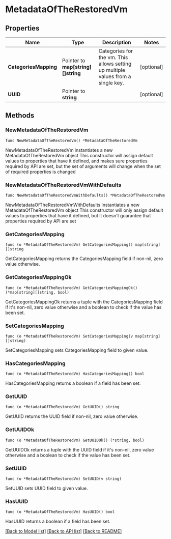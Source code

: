 # MetadataOfTheRestoredVm

## Properties

Name | Type | Description | Notes
------------ | ------------- | ------------- | -------------
**CategoriesMapping** | Pointer to **map[string][]string** | Categories for the vm. This allows setting up multiple values from a single key.  | [optional] 
**UUID** | Pointer to **string** |  | [optional] 

## Methods

### NewMetadataOfTheRestoredVm

`func NewMetadataOfTheRestoredVm() *MetadataOfTheRestoredVm`

NewMetadataOfTheRestoredVm instantiates a new MetadataOfTheRestoredVm object
This constructor will assign default values to properties that have it defined,
and makes sure properties required by API are set, but the set of arguments
will change when the set of required properties is changed

### NewMetadataOfTheRestoredVmWithDefaults

`func NewMetadataOfTheRestoredVmWithDefaults() *MetadataOfTheRestoredVm`

NewMetadataOfTheRestoredVmWithDefaults instantiates a new MetadataOfTheRestoredVm object
This constructor will only assign default values to properties that have it defined,
but it doesn't guarantee that properties required by API are set

### GetCategoriesMapping

`func (o *MetadataOfTheRestoredVm) GetCategoriesMapping() map[string][]string`

GetCategoriesMapping returns the CategoriesMapping field if non-nil, zero value otherwise.

### GetCategoriesMappingOk

`func (o *MetadataOfTheRestoredVm) GetCategoriesMappingOk() (*map[string][]string, bool)`

GetCategoriesMappingOk returns a tuple with the CategoriesMapping field if it's non-nil, zero value otherwise
and a boolean to check if the value has been set.

### SetCategoriesMapping

`func (o *MetadataOfTheRestoredVm) SetCategoriesMapping(v map[string][]string)`

SetCategoriesMapping sets CategoriesMapping field to given value.

### HasCategoriesMapping

`func (o *MetadataOfTheRestoredVm) HasCategoriesMapping() bool`

HasCategoriesMapping returns a boolean if a field has been set.

### GetUUID

`func (o *MetadataOfTheRestoredVm) GetUUID() string`

GetUUID returns the UUID field if non-nil, zero value otherwise.

### GetUUIDOk

`func (o *MetadataOfTheRestoredVm) GetUUIDOk() (*string, bool)`

GetUUIDOk returns a tuple with the UUID field if it's non-nil, zero value otherwise
and a boolean to check if the value has been set.

### SetUUID

`func (o *MetadataOfTheRestoredVm) SetUUID(v string)`

SetUUID sets UUID field to given value.

### HasUUID

`func (o *MetadataOfTheRestoredVm) HasUUID() bool`

HasUUID returns a boolean if a field has been set.


[[Back to Model list]](../README.md#documentation-for-models) [[Back to API list]](../README.md#documentation-for-api-endpoints) [[Back to README]](../README.md)


